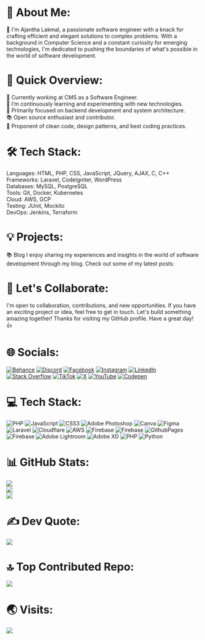 # 💫 About Me:

👋 I'm Ajantha Lakmal, a passionate software engineer with a knack for crafting efficient and elegant solutions to complex problems. With a background in Computer Science and a constant curiosity for emerging technologies, I'm dedicated to pushing the boundaries of what's possible in the world of software development.

# 🚀 Quick Overview:

💼 Currently working at CMS as a Software Engineer.<br>
🌱 I’m continuously learning and experimenting with new technologies.<br>
🎯 Primarily focused on backend development and system architecture.<br>
📚 Open source enthusiast and contributor.<br>
🌟 Proponent of clean code, design patterns, and best coding practices.

# 🛠️ Tech Stack:

Languages: HTML, PHP, CSS, JavaScript, JQuery, AJAX, C, C++<br>
Frameworks: Laravel, CodeIgniter, WordPress<br>
Databases: MySQL, PostgreSQL<br>
Tools: Git, Docker, Kubernetes<br>
Cloud: AWS, GCP<br>
Testing: JUnit, Mockito<br>
DevOps: Jenkins, Terraform<br>

# 💡 Projects:

📚 Blog I enjoy sharing my experiences and insights in the world of software development through my blog. Check out some of my latest posts:

# 🤝 Let's Collaborate:

I'm open to collaboration, contributions, and new opportunities. If you have an exciting project or idea, feel free to get in touch. Let's build something amazing together!
Thanks for visiting my GitHub profile. Have a great day! 👍

# 🌐 Socials:
[![Behance](https://img.shields.io/badge/Behance-1769ff?logo=behance&logoColor=white)](https://behance.net/ajanthalakmal) [![Discord](https://img.shields.io/badge/Discord-%237289DA.svg?logo=discord&logoColor=white)](https://discord.gg/aja96) [![Facebook](https://img.shields.io/badge/Facebook-%231877F2.svg?logo=Facebook&logoColor=white)](https://facebook.com/Ajanthalakmal) [![Instagram](https://img.shields.io/badge/Instagram-%23E4405F.svg?logo=Instagram&logoColor=white)](https://instagram.com/ajantha_lakmal) [![LinkedIn](https://img.shields.io/badge/LinkedIn-%230077B5.svg?logo=linkedin&logoColor=white)](https://linkedin.com/in/ajantha-lakmal) [![Stack Overflow](https://img.shields.io/badge/-Stackoverflow-FE7A16?logo=stack-overflow&logoColor=white)](https://stackoverflow.com/users/ajantha-lakmal) [![TikTok](https://img.shields.io/badge/TikTok-%23000000.svg?logo=TikTok&logoColor=white)](https://tiktok.com/@ajanthalakmal) [![X](https://img.shields.io/badge/X-black.svg?logo=X&logoColor=white)](https://x.com/Ajjanthalakkmal) [![YouTube](https://img.shields.io/badge/YouTube-%23FF0000.svg?logo=YouTube&logoColor=white)](https://youtube.com/@ajanthalakmal) [![Codepen](https://img.shields.io/badge/Codepen-000000?style=for-the-badge&logo=codepen&logoColor=white)](https://codepen.io/ajanthalakmal) 

# 💻 Tech Stack:
![PHP](https://img.shields.io/badge/php-%23777BB4.svg?style=plastic&logo=php&logoColor=white) ![JavaScript](https://img.shields.io/badge/javascript-%23323330.svg?style=plastic&logo=javascript&logoColor=%23F7DF1E) ![CSS3](https://img.shields.io/badge/css3-%231572B6.svg?style=plastic&logo=css3&logoColor=white) ![Adobe Photoshop](https://img.shields.io/badge/adobe%20photoshop-%2331A8FF.svg?style=plastic&logo=adobe%20photoshop&logoColor=white) ![Canva](https://img.shields.io/badge/Canva-%2300C4CC.svg?style=plastic&logo=Canva&logoColor=white) ![Figma](https://img.shields.io/badge/figma-%23F24E1E.svg?style=plastic&logo=figma&logoColor=white) ![Laravel](https://img.shields.io/badge/laravel-%23FF2D20.svg?style=plastic&logo=laravel&logoColor=white) ![Cloudflare](https://img.shields.io/badge/Cloudflare-F38020?style=plastic&logo=Cloudflare&logoColor=white) ![AWS](https://img.shields.io/badge/AWS-%23FF9900.svg?style=plastic&logo=amazon-aws&logoColor=white) ![Firebase](https://img.shields.io/badge/firebase-%23039BE5.svg?style=plastic&logo=firebase) ![Firebase](https://img.shields.io/badge/firebase-%23039BE5.svg?style=plastic&logo=firebase) ![GithubPages](https://img.shields.io/badge/github%20pages-121013?style=plastic&logo=github&logoColor=white) ![Firebase](https://img.shields.io/badge/firebase-a08021?style=plastic&logo=firebase&logoColor=ffcd34) ![Adobe Lightroom](https://img.shields.io/badge/Adobe%20Lightroom-31A8FF.svg?style=plastic&logo=Adobe%20Lightroom&logoColor=white) ![Adobe XD](https://img.shields.io/badge/Adobe%20XD-470137?style=plastic&logo=Adobe%20XD&logoColor=#FF61F6) ![PHP](https://img.shields.io/badge/php-%23777BB4.svg?style=plastic&logo=php&logoColor=white) ![Python](https://img.shields.io/badge/python-3670A0?style=plastic&logo=python&logoColor=ffdd54)

# 📊 GitHub Stats:
![](https://github-readme-stats.vercel.app/api?username=ajanthalakmal&theme=dark&hide_border=false&include_all_commits=true&count_private=true)<br/>
![](https://github-readme-streak-stats.herokuapp.com/?user=ajanthalakmal&theme=dark&hide_border=false)<br/>
![](https://github-readme-stats.vercel.app/api/top-langs/?username=ajanthalakmal&theme=dark&hide_border=false&include_all_commits=true&count_private=true&layout=compact)

# ✍️ Dev Quote:
![](https://quotes-github-readme.vercel.app/api?type=horizontal&theme=dark)

# 🔝 Top Contributed Repo:
![](https://github-contributor-stats.vercel.app/api?username=ajanthalakmal&limit=5&theme=dark&combine_all_yearly_contributions=true)

# 🌏 Visits:
[![](https://visitcount.itsvg.in/api?id=ajanthalakmal&icon=0&color=0)](https://visitcount.itsvg.in)
